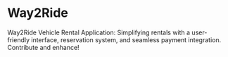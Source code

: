# Way2Ride
Way2Ride Vehicle Rental Application: Simplifying rentals with a user-friendly interface, reservation system, and seamless payment integration. Contribute and enhance!
